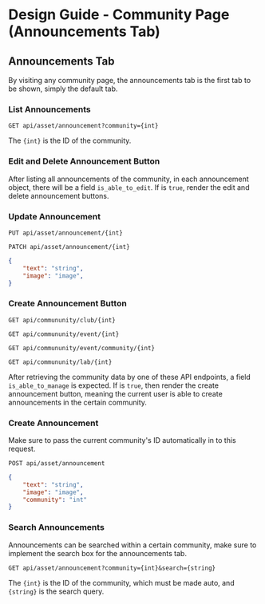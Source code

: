 # Design Guide - Community Page (Announcements Tab)

## Announcements Tab

By visiting any community page, the announcements tab is the first tab to be shown, simply the default tab.

### List Announcements

`GET api/asset/announcement?community={int}`

The `{int}` is the ID of the community.

### Edit and Delete Announcement Button

After listing all announcements of the community, in each announcement object, there will be a field `is_able_to_edit`. If is `true`, render the edit and delete announcement buttons.

### Update Announcement

`PUT api/asset/announcement/{int}`

`PATCH api/asset/announcement/{int}`

```json
{
    "text": "string",
    "image": "image",
}
```

### Create Announcement Button

`GET api/commununity/club/{int}`

`GET api/commununity/event/{int}`

`GET api/commununity/event/community/{int}`

`GET api/commununity/lab/{int}`

After retrieving the community data by one of these API endpoints, a field `is_able_to_manage` is expected. If is `true`, then render the create announcement button, meaning the current user is able to create announcements in the certain community.

### Create Announcement

Make sure to pass the current community's ID automatically in to this request.

`POST api/asset/announcement`

```json
{
    "text": "string",
    "image": "image",
    "community": "int"
}
```

### Search Announcements

Announcements can be searched within a certain community, make sure to implement the search box for the announcements tab.

`GET api/asset/announcement?community={int}&search={string}`

The `{int}` is the ID of the community, which must be made auto, and `{string}` is the search query.
